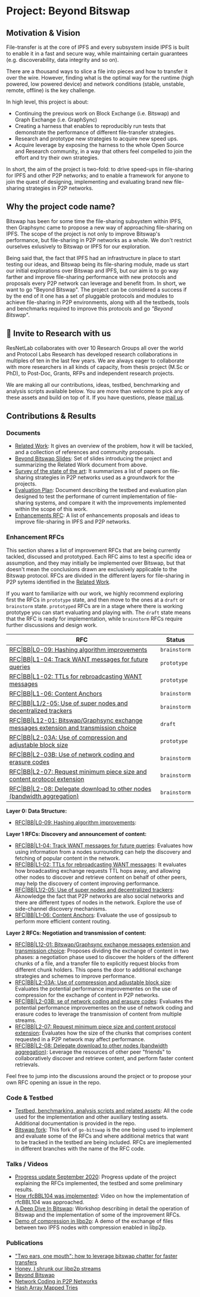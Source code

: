 # Project: Beyond Bitswap

## Motivation & Vision

File-transfer is at the core of IPFS and every subsystem inside IPFS is built to enable it in a fast and secure way, while maintaining certain guarantees (e.g. discoverability, data integrity and so on).

There are a thousand ways to slice a file into pieces and how to transfer it over the wire. However, finding what is the optimal way for the runtime (high powered, low powered device) and network conditions (stable, unstable, remote, offline) is the key challenge.

In high level, this project is about:
* Continuing the previous work on Block Exchange (i.e. Bitswap) and Graph Exchange (i.e. GraphSync)
* Creating a harness that enables to reproducibly run tests that demonstrate the performance of different file-transfer strategies.
* Research and prototype new strategies to acquire new speed ups.
* Acquire leverage by exposing the harness to the whole Open Source and Research community, in a way that others feel compelled to join the effort and try their own strategies.

In short, the aim of the project is two-fold: to drive speed-ups in file-sharing for IPFS and other P2P networks; and to enable a framework for anyone to join the quest of designing, implementing and evaluating brand new file-sharing strategies in P2P networks. 

## Why the project code name?

Bitswap has been for some time the file-sharing subsystem within IPFS, then Graphsync came to propose a new way of approaching file-sharing on IPFS. The scope of the project is not only to improve Bitswap's performance, but file-sharing in P2P networks as a whole. We don't restrict ourselves exlusively to Bitswap or IPFS for our exploration.

Being said that, the fact that IPFS had an infrastructure in place to start testing our ideas, and Bitswap being its file-sharing module, made us start our initial explorations over Bitswap and IPFS, but our aim is to go way farther and improve file-sharing performance with new protocols and proposals every P2P network can leverage and benefit from. In short, we want to go "Beyond Bitswap". The project can be considered a success if by the end of it one has a set of pluggable protocols and modules to achieve file-sharing in P2P environments, along with all the testbeds, tools and benchmarks required to improve this protocols and go _"Beyond Bitswap"_.

## 💌 Invite to Research with us

ResNetLab collaborates with over 10 Research Groups all over the world and Protocol Labs Research has developed research collaborations in multiples of ten in the last few years. We are always eager to collaborate with more researchers in all kinds of capacity, from thesis project (M.Sc or PhD), to Post-Doc, Grants, RFPs and independent research projects.

We are making all our contributions, ideas, testbed, benchmarking and analysis scripts available below. You are more than welcome to pick any of these assets and build on top of it. If you have questions, please [mail us](mailto:resnetlab@protocol.ai).

## Contributions & Results

### Documents

* [Related Work](https://docs.google.com/document/d/14AE8OJvSpkhguq2k1Gfc9h0JvorvLgOUSVrj3CnOkQk/edit#heading=h.nxkc23tlbqhl): It gives an overview of the problem, how it will be tackled, and a collection of references and community proposals.
* [Beyond Bitswap Slides](https://docs.google.com/presentation/d/18_aRTye2t6Xs_VhKwEbhvCYYu9ePaLgamIrJkpUDtfY/edit?usp=sharing): Set of slides introducing the project and summarizing the Related Work document from above. <!-- These slides were used to introduce the project in the following [talk](???). -->
* [Survey of the state of the art](https://docs.google.com/document/d/172q0EQFPDrVrWGt5TiEj2MToTXIor4mP1gCuKv4re5I/edit?usp=sharing): It summarizes a list of papers on file-sharing strategies in P2P networks used as a groundwork for the projects.
* [Evaluation Plan](https://docs.google.com/document/d/1LYs3WDCwpkrBdfrnB_LE0xsxdMCIhXdCchIkbzZc8OE/edit#heading=h.nxkc23tlbqhl): Document describing the testbed and evaluation plan designed to test the performane of current implementation of file-sharing systems, and compare it with the improvements implemented within the scope of this work.
* [Enhancements RFC](#enhancements-rfcs): A list of enhancements proposals and ideas to improve file-sharing in IPFS and P2P networks.<!-- * [Test Results](https://docs.google.com/document/d/1zPpgnr9ykJr5PAvShJBGhKKRDRbsglb00MPc5eVEU4Q/edit#): This document collects the results of the tests performed in the scope of the project. -->

### Enhancement RFCs

This section shares a list of improvement RFCs that are being currently tackled, discussed and prototyped. Each RFC aims to test a specific idea or assumption, and they may initially be implemented over Bitswap, but that doesn't mean the conclusions drawn are exclusively applicable to the Bitswap protocol. RFCs are divided in the different layers for file-sharing in P2P sytems identified in the [Related Work](https://docs.google.com/document/d/14AE8OJvSpkhguq2k1Gfc9h0JvorvLgOUSVrj3CnOkQk/edit#heading=h.nxkc23tlbqhl).

If you want to familiarize with our work, we highly recommend exploring first the RFCs in `prototype` state, and then move to the ones at a `draft` or `brainstorm` state. `prototyped` RFCs are in a stage where there is working prototype you can start evaluating and playing with. The `draft` state means that the RFC is ready for implementation, while `brainstorm` RFCs require further discussions and design work.


| RFC                                                                                                         | Status      |
|-------------------------------------------------------------------------------------------------------------|-------------|
| [RFC\|BB\|L0-09: Hashing algorithm improvements](./RFC/rfcBBL009)                                             | `brainstorm`|
| [RFC\|BB\|L1-04: Track WANT messages for future queries](./RFC/rfcBBL104.md)                                  | `prototype` |
| [RFC\|BB\|L1-02: TTLs for rebroadcasting WANT messages](./RFC/rfcBBL102.md)                                   | `prototype` |
| [RFC\|BB\|L1-06: Content Anchors](https://github.com/protocol/ResNetLab/issues/6)                             | `brainstorm`|
| [RFC\|BB\|L1/2-05: Use of super nodes and decentralized trackers](./RFC/rfcBBL1205.md)                        | `brainstorm`|
| [RFC\|BB\|L12-01: Bitswap/Graphsync exchange messages extension and transmission choice](./RFC/rfcBBL1201.md) | `draft`     |
| [RFC\|BB\|L2-03A: Use of compression and adjustable block size](./RFC/rfcBBL203A.md)                          | `prototype` |
| [RFC\|BB\|L2-03B: Use of network coding and erasure codes](./RFC/rfcBBL203B.md)                               | `brainstorm`|
| [RFC\|BB\|L2-07: Request minimum piece size and content protocol extension](./RFC/rfcBBL207.md)               | `brainstorm`|
| [RFC\|BB\|L2-08: Delegate download to other nodes (bandwidth aggregation)](./RFC/rfcBBL208.md)                | `brainstorm`|

**Layer 0: Data Structure:**
* [RFC|BB|L0-09: Hashing algorithm improvements](./RFC/rfcBBL009):

**Layer 1 RFCs: Discovery and announcement of content:**
* [RFC|BB|L1-04: Track WANT messages for future queries](./RFC/rfcBBL104.md): Evaluates how using information from a nodes surrounding can help the discovery and fetching of popular content in the network. 
* [RFC|BB|L1-02: TTLs for rebroadcasting WANT messages](./RFC/rfcBBL102.md): It evaluates how broadcasting exchange requests TTL hops away, and allowing other nodes to discover and retrieve content on behalf of other peers, may help the discovery of content improving performance.
* [RFC|BB|L1/2-05: Use of super nodes and decentralized trackers](./RFC/rfcBBL1205.md): Aknowledge the fact that P2P networks are also social networks and there are different types of nodes in the network. Explore the use of side-channel discovery mechanisms.
* [RFC|BB|L1-06: Content Anchors](https://github.com/protocol/ResNetLab/issues/6): Evaluate the use of gossipsub to perform more efficient content routing.

**Layer 2 RFCs: Negotiation and transmission of content:**
* [RFC|BB|L12-01: Bitswap/Graphsync exchange messages extension and transmission choice](./RFC/rfcBBL1201.md): Proposes dividing the exchange of content in two phases: a negotiation phase used to discover the holders of the different chunks of a file, and a transfer file to explicitly request blocks from different chunk holders. This opens the door to additional exchange strategies and schemes to improve performance.
* [RFC|BB|L2-03A: Use of compression and adjustable block size](./RFC/rfcBBL203A.md): Evaluates the potential performance improvementes on the use of compression for the exchange of content in P2P networks.
* [RFC|BB|L2-03B: se of network coding and erasure codes](./RFC/rfcBBL203B.md): Evaluates the potential performance improvementes on the use of network coding and erasure codes to leverage the transmission of content from multiple streams.
* [RFC|BB|L2-07: Request minimum piece size and content protocol extension](./RFC/rfcBBL207.md): Evaluates how the size of the chunks that comprises content requested in a P2P network may affect performance.
* [RFC|BB|L2-08: Delegate download to other nodes (bandwidth aggregation)](./RFC/rfcBBL208.md): Leverage the resources of other peer "friends" to collaboratively discover and retrieve content, and perform faster content retrievals.

Feel free to jump into the discussions around the project or to propose your own RFC opening an issue in the repo.

### Code & Testbed

* [Testbed, benchmarking, analysis scripts and related assets](https://github.com/protocol/beyond-bitswap/): All the code used for the implementation and other auxiliary testing assets. Additional documentation is provided in the repo.
* [Bitswap fork](https://github.com/adlrocha/go-bitswap): This fork of `go-bitswap` is the one being used to implement and evaluate some of the RFCs and where additional metrics that want to be tracked in the testbed are being included. RFCs are imeplemented in different branches with the name of the RFC code.

### Talks / Videos

<!-- * [Introduction to Beyond Bitswap project](??): Introductory talk to show the initial work and motivate the project. -->
* [Progress update September 2020](https://drive.google.com/file/d/1vUWnfQMIqz9hoqWB941vbzqkP16-_ydd/view?usp=sharing): Progress update of the project explaining the RFCs implemented, the testbed and some preliminary results.
* [How rfcBBL104 was implemented](https://drive.google.com/file/d/1YS3RoNdeeG1vauJpfvHvKUQzPHr97eHF/view?usp=sharingg): Video on how the implementation of rfcBBL104 was approached. 
* [A Deep Dive In Bitswap](https://drive.google.com/file/d/1jgTOFFtRL0UYeDk98NHoNlEuujBaK08b/view?usp=sharing): Workshop describing in detail the operation of Bitswap and the implementation of some of the improvement RFCs.
* [Demo of compression in libp2p](https://drive.google.com/file/d/1YcemfkS5ZNnH66-tTGmerNrgrsW-bbpD/view?usp=sharing): A demo of the exchange of files between two IPFS nodes with compression enabled in libp2p.

### Publications
* ["Two ears, one mouth": how to leverage bitswap chatter for faster transfers](https://research.protocol.ai/blog/2020/two-ears-one-mouth-how-to-leverage-bitswap-chatter-for-faster-transfers/)
* [Honey, I shrunk our libp2p streams](https://research.protocol.ai/blog/2020/honey-i-shrunk-our-libp2p-streams/)
* [Beyond Bitswap](https://adlrocha.substack.com/p/adlrocha-beyond-bitswap-i)
* [Network Coding in P2P Networks](https://adlrocha.substack.com/p/adlrocha-network-coding-in-p2p-networks)
* [Hash Array Mapped Tries](https://adlrocha.substack.com/p/adlrocha-hash-array-mapped-tries)